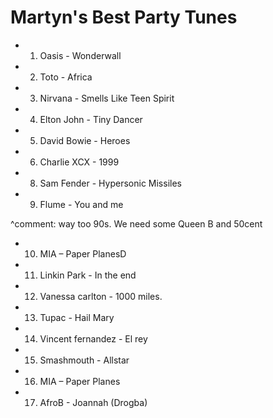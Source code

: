 
Martyn's Best Party Tunes
=========================

* 1) Oasis - Wonderwall
* 2) Toto - Africa
* 3) Nirvana - Smells Like Teen Spirit
* 4) Elton John - Tiny Dancer
* 5) David Bowie - Heroes
* 6) Charlie XCX - 1999
* 8) Sam Fender - Hypersonic Missiles
* 9) Flume - You and me

^comment: way too 90s. We need some Queen B and 50cent

* 10) MIA – Paper PlanesD
* 11) Linkin Park - In the end
* 12) Vanessa carlton - 1000 miles.
* 13) Tupac - Hail Mary
* 14) Vincent fernandez - El rey
* 15) Smashmouth - Allstar
* 16) MIA – Paper Planes
* 17) AfroB - Joannah (Drogba)
